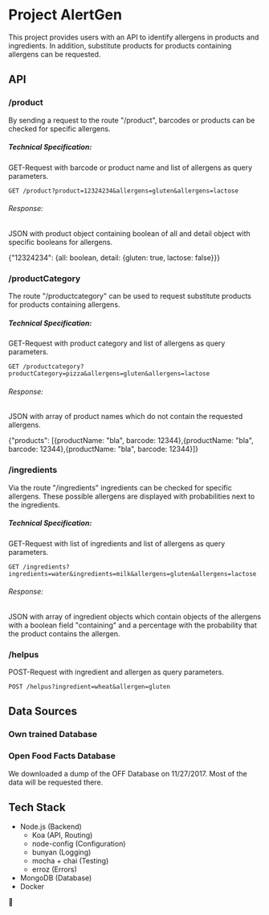 # Project AlertGen

This project provides users with an API to identify allergens in products and ingredients. In addition, substitute products for products containing allergens can be requested.

## API

### /product

By sending a request to the route "/product", barcodes or products can be checked for specific allergens.

##### Technical Specification:

GET-Request with barcode or product name and list of allergens as query parameters.

```
GET /product?product=12324234&allergens=gluten&allergens=lactose
```

###### Response:

JSON with product object containing boolean of all and detail object with specific booleans for allergens.

{"12324234": {all: boolean, detail: {gluten: true, lactose: false}}}


### /productCategory

The route "/productcategory" can be used to request substitute products for products containing allergens.

##### Technical Specification:

GET-Request with product category and list of allergens as query parameters.

```
GET /productcategory?productCategory=pizza&allergens=gluten&allergens=lactose
```

###### Response:

JSON with array of product names which do not contain the requested allergens.

{"products": [{productName: "bla", barcode: 12344},{productName: "bla", barcode: 12344},{productName: "bla", barcode: 12344}]}

### /ingredients

Via the route "/ingredients" ingredients can be checked for specific allergens. These possible allergens are displayed with probabilities next to the ingredients.

##### Technical Specification:

GET-Request with list of ingredients and list of allergens as query parameters.

```
GET /ingredients?ingredients=water&ingredients=milk&allergens=gluten&allergens=lactose
```

###### Response:

JSON with array of ingredient objects which contain objects of the allergens with a boolean field "containing" and a percentage with the probability that the product contains the allergen.

### /helpus

POST-Request with ingredient and allergen as query parameters.

```
POST /helpus?ingredient=wheat&allergen=gluten
```


## Data Sources

### Own trained Database

### Open Food Facts Database

We downloaded a dump of the OFF Database on 11/27/2017. Most of the data will be requested there.

## Tech Stack

- Node.js (Backend)
    - Koa (API, Routing)
    - node-config (Configuration)
    - bunyan (Logging)
    - mocha + chai (Testing)
    - erroz (Errors)
- MongoDB (Database)
- Docker

 :speak_no_evil:
